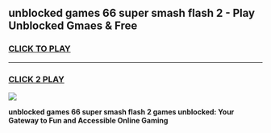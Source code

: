 
## unblocked games 66 super smash flash 2 - Play Unblocked Gmaes & Free
<h3>
<a href="https://premium.freeplayer.one?title=unblocked_games_66_super_smash_flash_2&ref=19F">CLICK TO PLAY</a></h3>
<hr>

<h3>
<a href="https://premium.freeplayer.one?title=unblocked_games_66_super_smash_flash_2&ref=19F">CLICK 2 PLAY</a>
  
</h3>

<a href="https://premium.freeplayer.one?title=unblocked_games_66_super_smash_flash_2&ref=19F/"><img src="https://clearcache.store/games.png"></a>


**unblocked games 66 super smash flash 2 games unblocked: Your Gateway to Fun and Accessible Online Gaming**
